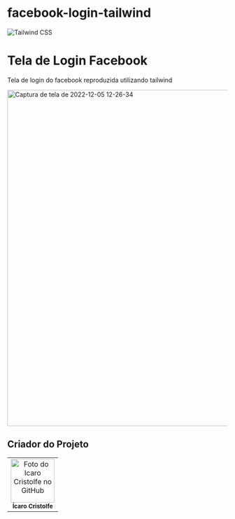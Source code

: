 

# facebook-login-tailwind

![Tailwind CSS](	https://img.shields.io/badge/Tailwind_CSS-38B2AC?style=for-the-badge&logo=tailwind-css&logoColor=white)

<h1>Tela de Login Facebook</h1>

<p> Tela de login do facebook reproduzida utilizando tailwind</p>

<a data-flickr-embed="true" href="https://www.flickr.com/photos/196553482@N03/52545654809/in/dateposted-public/" title="Captura de tela de 2022-12-05 12-26-34"><img src="https://live.staticflickr.com/65535/52545654809_eef9989d84_h.jpg" width="1366" height="768" alt="Captura de tela de 2022-12-05 12-26-34"></a>


## Criador do Projeto
<table>
  <tr>
    <td align="center">
      <a href="#">
        <img src="https://avatars.githubusercontent.com/u/82662425?v=4" width="100px;" alt="Foto do Icaro Cristolfe no GitHub"/><br>
        <sub>
          <b>Ícaro Cristolfe</b>
        </sub>
      </a>
    </td>
  </tr>
</table>

